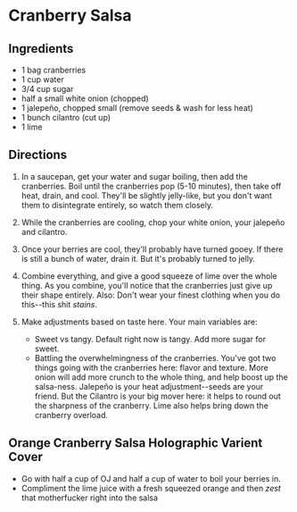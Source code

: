 Cranberry Salsa
===============

Ingredients
------------
* 1 bag cranberries
* 1 cup water
* 3/4 cup sugar
* half a small white onion (chopped)
* 1 jalepeño, chopped small (remove seeds & wash for less heat)
* 1 bunch cilantro (cut up)
* 1 lime

Directions
-----------
1. In a saucepan, get your water and sugar boiling, then add the cranberries. Boil until the cranberries pop (5-10 minutes), then take off heat, drain, and cool. They'll be slightly jelly-like, but you don't want them to disintegrate entirely, so watch them closely. 

2. While the cranberries are cooling, chop your white onion, your jalepeño and cilantro. 

3. Once your berries are cool, they'll probably have turned gooey. If there is still a bunch of water, drain it. But it's probably turned to jelly. 

4. Combine everything, and give a good squeeze of lime over the whole thing. As you combine, you'll notice that the cranberries just give up their shape entirely. Also: Don't wear your finest clothing when you do this--this shit _stains_.

5. Make adjustments based on taste here. Your main variables are:
	* Sweet vs tangy. Default right now is tangy. Add more sugar for sweet.
	* Battling the overwhelmingness of the cranberries. You've got two things going with the cranberries here: flavor and texture. More onion will add more crunch to the whole thing, and help boost up the salsa-ness. Jalepeño is your heat adjustment--seeds are your friend. But the Cilantro is your big mover here: it helps to round out the sharpness of the cranberry. Lime also helps bring down the cranberry overload.

Orange Cranberry Salsa Holographic Varient Cover
------------------------------------------------

* Go with half a cup of OJ and half a cup of water to boil your berries in.
* Compliment the lime juice with a fresh squeezed orange and then *zest* that motherfucker right into the salsa
